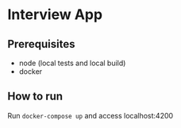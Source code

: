 # Interview App

## Prerequisites
* node (local tests and local build)
* docker

## How to run
Run `docker-compose up` and access localhost:4200
